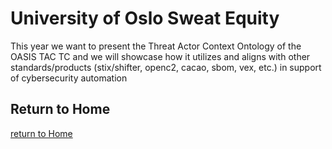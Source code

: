# University of Oslo Sweat Equity

This year we want to
present the Threat Actor Context Ontology
of the OASIS TAC TC
and we will showcase
how it utilizes and aligns
with other standards/products
(stix/shifter, openc2, cacao, sbom, vex, etc.)
in support of cybersecurity automation


## Return to Home
[return to Home](../../index.md)
